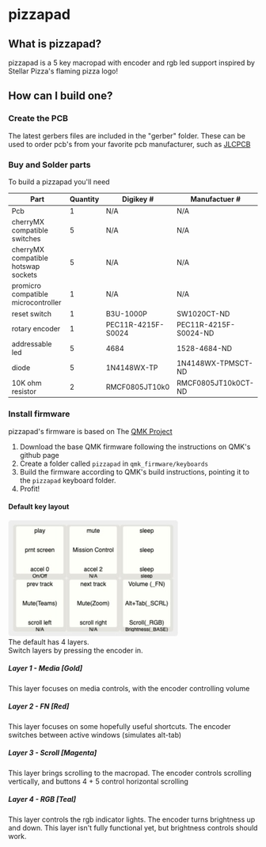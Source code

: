 # pizzapad

## What is pizzapad?
pizzapad is a 5 key macropad with encoder and rgb led support inspired by Stellar Pizza's flaming pizza logo!

## How can I build one?
### Create the PCB
The latest gerbers files are included in the "gerber" folder. These can be used to order pcb's from your favorite pcb manufacturer, such as [JLCPCB](https://jlcpcb.com/)

### Buy and Solder parts

To build a pizzapad you'll need

|Part|Quantity|Digikey #|Manufactuer #|
|---|---|---|---|
|Pcb|1|N/A|N/A|
|cherryMX compatible switches|5|N/A|N/A|
|cherryMX compatible hotswap sockets|5|N/A|N/A|
|promicro compatible microcontroller|1|N/A|N/A|
|reset switch|1|B3U-1000P|SW1020CT-ND|
|rotary encoder|1|PEC11R-4215F-S0024|PEC11R-4215F-S0024-ND|
|addressable led|5|4684|1528-4684-ND|
|diode|5|1N4148WX-TP|1N4148WX-TPMSCT-ND|
|10K ohm resistor|2|RMCF0805JT10k0|RMCF0805JT10k0CT-ND|

### Install firmware
pizzapad's firmware is based on The [QMK Project](https://github.com/qmk/qmk_firmware)

1) Download the base QMK firmware following the instructions on QMK's github page
2) Create a folder called `pizzapad` in `qmk_firmware/keyboards`
3) Build the firmware according to QMK's build instructions, pointing it to the `pizzapad` keyboard folder.
4) Profit!

#### Default key layout
![Default layout](./images/keyboard-layout.jpg)  
The default has 4 layers.  
Switch layers by pressing the encoder in.
##### Layer 1 - Media [Gold]
This layer focuses on media controls, with the encoder controlling volume

##### Layer 2 - FN [Red]
This layer focuses on some hopefully useful shortcuts. The encoder switches between active windows (simulates alt-tab)

##### Layer 3 - Scroll [Magenta]
This layer brings scrolling to the macropad. The encoder controls scrolling vertically, and buttons 4 + 5 control horizontal scrolling

##### Layer 4 - RGB [Teal]
This layer controls the rgb indicator lights. The encoder turns brightness up and down. This layer isn't fully functional yet, but brightness controls should work.